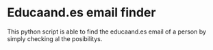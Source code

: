 # Educaand.es email finder
This python script is able to find the educaand.es email of a person by simply checking al the posibilitys.
